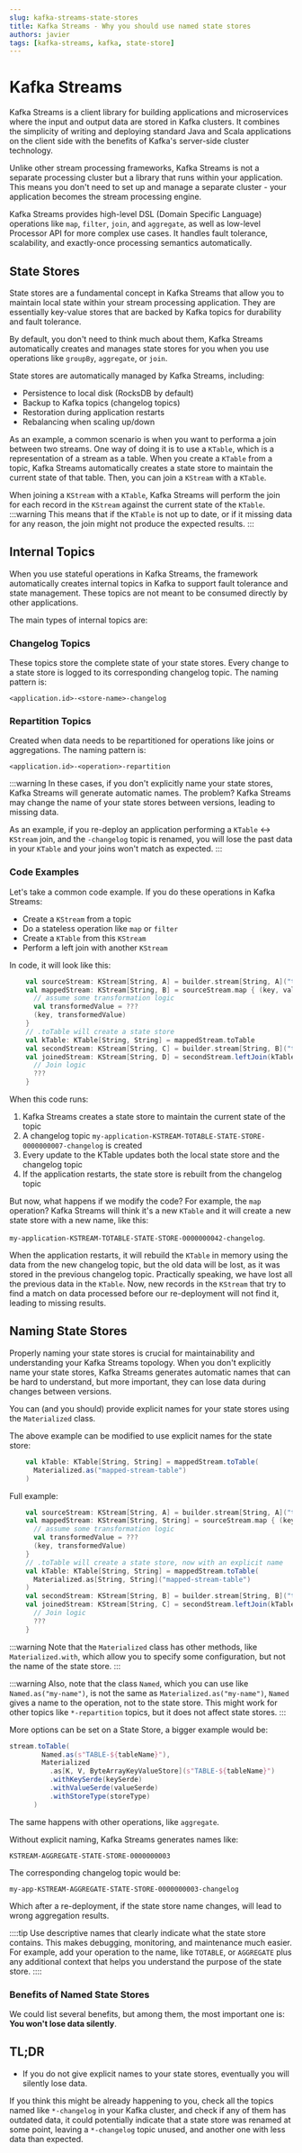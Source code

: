 ```yaml
---
slug: kafka-streams-state-stores
title: Kafka Streams - Why you should use named state stores
authors: javier
tags: [kafka-streams, kafka, state-store]
---
```


# Kafka Streams

Kafka Streams is a client library for building applications and microservices where the input and output data are stored in Kafka clusters. 
It combines the simplicity of writing and deploying standard Java and Scala applications on the client side with the benefits of Kafka's server-side cluster technology.

Unlike other stream processing frameworks, Kafka Streams is not a separate processing cluster but a library that runs within your application. 
This means you don't need to set up and manage a separate cluster - your application becomes the stream processing engine.

Kafka Streams provides high-level DSL (Domain Specific Language) operations like `map`, `filter`, `join`, and `aggregate`, 
as well as low-level Processor API for more complex use cases. It handles fault tolerance, scalability, and exactly-once processing semantics automatically.

## State Stores

State stores are a fundamental concept in Kafka Streams that allow you to maintain local state within your stream processing application. 
They are essentially key-value stores that are backed by Kafka topics for durability and fault tolerance.

By default, you don't need to think much about them, Kafka Streams automatically creates and manages state stores for you when you use operations like `groupBy`, `aggregate`, or `join`.

State stores are automatically managed by Kafka Streams, including:
- Persistence to local disk (RocksDB by default)
- Backup to Kafka topics (changelog topics)
- Restoration during application restarts
- Rebalancing when scaling up/down

As an example, a common scenario is when you want to performa a join between two streams. One way of doing it is to use a `KTable`, which is a representation of a stream as a table. 
When you create a `KTable` from a topic, Kafka Streams automatically creates a state store to maintain the current state of that table. Then, you can join a `KStream` with a `KTable`.

When joining a `KStream` with a `KTable`, Kafka Streams will perform the join for each record in the `KStream` against the current state of the `KTable`.
:::warning
This means that if the `KTable` is not up to date, or if it missing data for any reason, the join might not produce the expected results.
:::

## Internal Topics

When you use stateful operations in Kafka Streams, the framework automatically creates internal topics in Kafka to support fault tolerance and state management. 
These topics are not meant to be consumed directly by other applications.

The main types of internal topics are:

### Changelog Topics
These topics store the complete state of your state stores. Every change to a state store is logged to its corresponding changelog topic. 
The naming pattern is:
```
<application.id>-<store-name>-changelog
```

### Repartition Topics
Created when data needs to be repartitioned for operations like joins or aggregations. The naming pattern is:
```
<application.id>-<operation>-repartition
```

:::warning
In these cases, if you don't explicitly name your state stores, Kafka Streams will generate automatic names. The problem? Kafka Streams may change the name of your state stores between versions, leading to missing data.

As an example, if you re-deploy an application performing a `KTable` <-> `KStream` join, and the `-changelog` topic is renamed, you will lose the past data in your `KTable` and your joins won't match as expected.
:::

### Code Examples

Let's take a common code example. If you do these operations in Kafka Streams:
- Create a `KStream` from a topic
- Do a stateless operation like `map` or `filter`
- Create a `KTable` from this `KStream`
- Perform a left join with another `KStream`

In code, it will look like this:

```scala
    val sourceStream: KStream[String, A] = builder.stream[String, A]("test-topic")
    val mappedStream: KStream[String, B] = sourceStream.map { (key, value) =>
      // assume some transformation logic
      val transformedValue = ???
      (key, transformedValue)
    }
    // .toTable will create a state store
    val kTable: KTable[String, String] = mappedStream.toTable
    val secondStream: KStream[String, C] = builder.stream[String, B]("test-topic-2")
    val joinedStream: KStream[String, D] = secondStream.leftJoin(kTable) { (streamValue, tableValue) =>
      // Join logic
      ???
    }
```

When this code runs:
1. Kafka Streams creates a state store to maintain the current state of the topic
2. A changelog topic `my-application-KSTREAM-TOTABLE-STATE-STORE-0000000007-changelog` is created
3. Every update to the KTable updates both the local state store and the changelog topic
4. If the application restarts, the state store is rebuilt from the changelog topic


But now, what happens if we modify the code? For example, the `map` operation? 
Kafka Streams will think it's a new `KTable` and it will create a new state store with a new name, like this:

`my-application-KSTREAM-TOTABLE-STATE-STORE-0000000042-changelog`.

When the application restarts, it will rebuild the `KTable` in memory using the data from the new changelog topic, 
but the old data will be lost, as it was stored in the previous changelog topic.
Practically speaking, we have lost all the previous data in the `KTable`. 
Now, new records in the `KStream` that try to find a match on data processed before our re-deployment will not find it, leading to missing results.


## Naming State Stores

Properly naming your state stores is crucial for maintainability and understanding your Kafka Streams topology. 
When you don't explicitly name your state stores, Kafka Streams generates automatic names that can be hard to understand, 
but more important, they can lose data during changes between versions.

You can (and you should) provide explicit names for your state stores using the `Materialized` class.

The above example can be modified to use explicit names for the state store:
```scala
    val kTable: KTable[String, String] = mappedStream.toTable(
      Materialized.as("mapped-stream-table")
    )
```
Full example: 
```scala
    val sourceStream: KStream[String, A] = builder.stream[String, A]("test-topic")
    val mappedStream: KStream[String, String] = sourceStream.map { (key, value) =>
      // assume some transformation logic
      val transformedValue = ???
      (key, transformedValue)
    }
    // .toTable will create a state store, now with an explicit name
    val kTable: KTable[String, String] = mappedStream.toTable(
      Materialized.as[String, String]("mapped-stream-table")
    )
    val secondStream: KStream[String, B] = builder.stream[String, B]("test-topic-2")
    val joinedStream: KStream[String, C] = secondStream.leftJoin(kTable) { (streamValue, tableValue) =>
      // Join logic
      ???
    }
```

:::warning
Note that the `Materialized` class has other methods, like `Materialized.with`, which allow you to specify some configuration, but not the name of the state store.
:::

:::warning
Also, note that the class `Named`, which you can use like `Named.as("my-name")`, is not the same as `Materialized.as("my-name")`,
`Named` gives a name to the operation, not to the state store. This might work for other topics like `*-repartition` topics, but it does not affect state stores.
:::

More options can be set on a State Store, a bigger example would be:
```scala
stream.toTable(
        Named.as(s"TABLE-${tableName}"),
        Materialized
          .as[K, V, ByteArrayKeyValueStore](s"TABLE-${tableName}")
          .withKeySerde(keySerde)
          .withValueSerde(valueSerde)
          .withStoreType(storeType)
      )
```


The same happens with other operations, like `aggregate`.

Without explicit naming, Kafka Streams generates names like:
```
KSTREAM-AGGREGATE-STATE-STORE-0000000003
```

The corresponding changelog topic would be:
```
my-app-KSTREAM-AGGREGATE-STATE-STORE-0000000003-changelog
```

Which after a re-deployment, if the state store name changes, will lead to wrong aggregation results.

::::tip
Use descriptive names that clearly indicate what the state store contains. 
This makes debugging, monitoring, and maintenance much easier. For example, add your operation to the name, like `TOTABLE`, 
or `AGGREGATE` plus any additional context that helps you understand the purpose of the state store.
::::

### Benefits of Named State Stores

We could list several benefits, but among them, the most important one is: **You won't lose data silently**.


## TL;DR

- If you do not give explicit names to your state stores, eventually you will silently lose data.

If you think this might be already happening to you, check all the topics named like `*-changelog` in your Kafka cluster, 
and check if any of them has outdated data, it could potentially indicate that a state store was renamed at some point, 
leaving a `*-changelog` topic unused, and another one with less data than expected.

